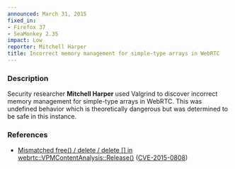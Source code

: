 ```yaml
---
announced: March 31, 2015
fixed_in:
- Firefox 37
- SeaMonkey 2.35
impact: Low
reporter: Mitchell Harper
title: Incorrect memory management for simple-type arrays in WebRTC
---
```


<h3>Description</h3>

<p>Security researcher <strong>Mitchell Harper</strong> used Valgrind to
discover incorrect memory management for simple-type arrays in WebRTC. This was
undefined behavior which is theoretically dangerous but was determined to be
safe in this instance.
</p>

<h3>References</h3>

<ul>
  <li><a href="https://bugzilla.mozilla.org/show_bug.cgi?id=1109552">
       Mismatched free() / delete / delete [] in
webrtc::VPMContentAnalysis::Release()</a>
(<a href="http://cve.mitre.org/cgi-bin/cvename.cgi?name=CVE-2015-0808"
class="ex-ref">CVE-2015-0808</a>)</li>
</ul>



